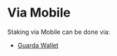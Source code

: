 # Via Mobile

Staking via Mobile can be done via:

* [Guarda Wallet](../../wallets/browser-extensions-wallets/guarda-wallet.md)
